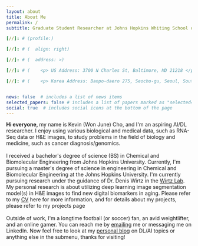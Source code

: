 ```yaml
---
layout: about
title: About Me
permalink: /
subtitle: Graduate Student Researcher at Johns Hopkins Whiting School of Engineering. An aspiring DL scientist in the field of biology and medicine.

[//]: # (profile:)

[//]: # (  align: right)

[//]: # (  address: >)

[//]: # (    <p> US Address: 3700 N Charles St, Baltimore, MD 21218 </p>)

[//]: # (    <p> Korea Address: Banpo-daero 275, Seocho-gu, Seoul, South Korea </p>)


news: false  # includes a list of news items
selected_papers: false # includes a list of papers marked as "selected={true}"
social: true  # includes social icons at the bottom of the page
---
```

<b> Hi everyone, </b> my name is Kevin (Won June) Cho, and I'm an aspiring AI/DL researcher. I enjoy using various biological and medical data, 
such as RNA-Seq data or H&E images, to study problems in the field of biology and medicine, such as cancer diagnosis/genomics. 
<br>
<br>
I received a bachelor's degree of science (BS) in Chemical and Biomolecular Engineering from Johns Hopkins University. Currently, I'm pursuing a master's degree of science in engineering in Chemical and Biomolecular Engineering at the Johns Hopkins University. I'm currently pursuing research under
the guidance of Dr. Denis Wirtz in the [Wirtz Lab](https://wirtzlab.johnshopkins.edu/). My personal research is about utilizing deep learning image segmentation model(s) in H&E images to find new digital biomarkers in aging. Please refer to my [CV](/cv/) here for more
information, and for details about my projects, please refer to my projects page 
<br>
<br>
Outside of work, I'm a longtime football (or soccer) fan, an avid weightlifter, and an online gamer.
You can reach me by <a href="mailto:wonjunecho8@gmail.com">emailing</a> me or messaging me on LinkedIn. Now feel free to look at my [personal blog](/blog/) on DL/AI topics or anything else in the submenu, thanks for visiting!


<!-- Write your biography here. Tell the world about yourself. Link to your favorite [subreddit](http://reddit.com). You can put a picture in, too. The code is already in, just name your picture `prof_pic.jpg` and put it in the `img/` folder.
-->
<!-- Put your address / P.O. box / other info right below your picture. You can also disable any these elements by editing `profile` property of the YAML header of your `_pages/about.md`. Edit `_bibliography/papers.bib` and Jekyll will render your [publications page](/al-folio/publications/) automatically.

Link to your social media connections, too. This theme is set up to use [Font Awesome icons](http://fortawesome.github.io/Font-Awesome/) and [Academicons](https://jpswalsh.github.io/academicons/), like the ones below. Add your Facebook, Twitter, LinkedIn, Google Scholar, or just disable all of them.
-->